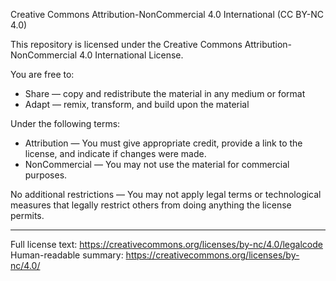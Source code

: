 Creative Commons Attribution-NonCommercial 4.0 International (CC BY-NC 4.0)

This repository is licensed under the Creative Commons Attribution-NonCommercial 4.0 International License.

You are free to:

- Share — copy and redistribute the material in any medium or format
- Adapt — remix, transform, and build upon the material

Under the following terms:

- Attribution — You must give appropriate credit, provide a link to the license, and indicate if changes were made.
- NonCommercial — You may not use the material for commercial purposes.

No additional restrictions — You may not apply legal terms or technological measures that legally restrict others from doing anything the license permits.

---

Full license text: https://creativecommons.org/licenses/by-nc/4.0/legalcode
Human-readable summary: https://creativecommons.org/licenses/by-nc/4.0/
